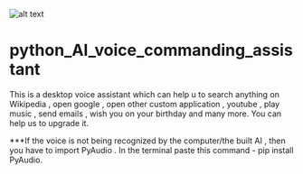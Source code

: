 ![alt text](https://github.com/anujdube12/python_AI_voice_assistant-/blob/master/jarvis.jpg)

# python_AI_voice_commanding_assistant


This is a desktop voice assistant which can help u to search anything on Wikipedia , open google , open other custom application , youtube , play music , send emails , wish you on your birthday and many more. You can help us to upgrade it.



***If the voice is not being recognized by the computer/the built AI , then you have to import PyAudio .
In the terminal paste this command - pip install PyAudio.
